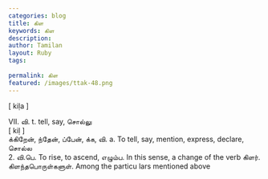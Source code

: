 ```yaml
---
categories: blog
title: கிள
keywords: கிள
description: 
author: Tamilan
layout: Ruby
tags: 
 
permalink: கிள
featured: /images/ttak-48.png
---
```

  
[ kiḷa ]  
  
VII. வி. t. tell, say, சொல்லு  
[ kiḷ ]  
க்கிறேன், ந்தேன், ப்பேன், க்க, வி. a. To tell, say, mention, express, declare, சொல்ல  
2. வி.பெ. To rise, to ascend, எழும்ப. In this sense, a change of the verb கிளர். கிளந்தபொருள்களுள். Among the particu lars mentioned above